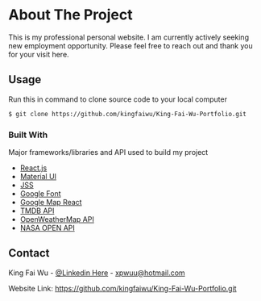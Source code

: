 # About The Project

This is my professional personal website. I am currently actively seeking new employment opportunity.
Please feel free to reach out and thank you for your visit here.

## Usage

Run this in command to clone source code to your local computer

```bash
$ git clone https://github.com/kingfaiwu/King-Fai-Wu-Portfolio.git
```

### Built With

Major frameworks/libraries and API used to build my project

- [React.js](https://reactjs.org/)
- [Material UI](https://mui.com/)
- [JSS](https://cssinjs.org/)
- [Google Font](https://fonts.google.com/)
- [Google Map React](https://www.npmjs.com/package/react-google-maps)
- [TMDB API](https://www.themoviedb.org/)
- [OpenWeatherMap API](https://openweathermap.org/api)
- [NASA OPEN API](https://api.nasa.gov/)

## Contact

King Fai Wu - [@Linkedin Here](https://www.linkedin.com/in/king-fai-wu/) - xpwuu@hotmail.com

Website Link: https://github.com/kingfaiwu/King-Fai-Wu-Portfolio.git
